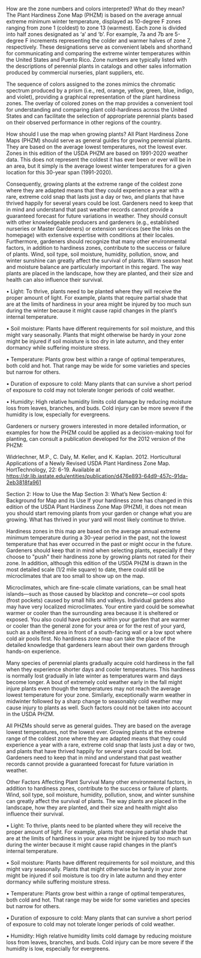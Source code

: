 How are the zone numbers and colors interpreted? What do they mean?
The Plant Hardiness Zone Map (PHZM) is based on the average annual extreme minimum winter temperature, displayed as 10-degree F zones ranging from zone 1 (coldest) to zone 13 (warmest).  Each zone is divided into half zones designated as ‘a’ and ‘b’.  For example, 7a and 7b are 5-degree F increments representing the colder and warmer halves of zone 7, respectively.  These designations serve as convenient labels and shorthand for communicating and comparing the extreme winter temperatures within the United States and Puerto Rico.  Zone numbers are typically listed with the descriptions of perennial plants in catalogs and other sales information produced by commercial nurseries, plant suppliers, etc.  

The sequence of colors assigned to the zones mimics the chromatic spectrum produced by a prism (i.e., red, orange, yellow, green, blue, indigo, and violet), providing a graphical representation of the plant hardiness zones.  The overlay of colored zones on the map provides a convenient tool for understanding and comparing plant cold-hardiness across the United States and can facilitate the selection of appropriate perennial plants based on their observed performance in other regions of the country.

How should I use the map when growing plants?
All Plant Hardiness Zone Maps (PHZM) should serve as general guides for growing perennial plants. They are based on the average lowest temperatures, not the lowest ever. Zones in this edition of the USDA PHZM are based on 1991-2020 weather data.  This does not represent the coldest it has ever been or ever will be in an area, but it simply is the average lowest winter temperatures for a given location for this 30-year span (1991-2020).

Consequently, growing plants at the extreme range of the coldest zone where they are adapted means that they could experience a year with a rare, extreme cold snap that lasts just a day or two, and plants that have thrived happily for several years could be lost. Gardeners need to keep that in mind and understand that past weather records cannot provide a guaranteed forecast for future variations in weather.  They should consult with other knowledgeable producers and gardeners (e.g., established nurseries or Master Gardeners) or extension services (see the links on the homepage) with extensive expertise with conditions at their locales. 
Furthermore, gardeners should recognize that many other environmental factors, in addition to hardiness zones, contribute to the success or failure of plants. Wind, soil type, soil moisture, humidity, pollution, snow, and winter sunshine can greatly affect the survival of plants. Warm season heat and moisture balance are particularly important in this regard. The way plants are placed in the landscape, how they are planted, and their size and health can also influence their survival.

•    Light: To thrive, plants need to be planted where they will receive the proper amount of light. For example, plants that require partial shade that are at the limits of hardiness in your area might be injured by too much sun during the winter because it might cause rapid changes in the plant’s internal temperature.

•    Soil moisture: Plants have different requirements for soil moisture, and this might vary seasonally. Plants that might otherwise be hardy in your zone might be injured if soil moisture is too dry in late autumn, and they enter dormancy while suffering moisture stress.

•    Temperature: Plants grow best within a range of optimal temperatures, both cold and hot. That range may be wide for some varieties and species but narrow for others.

•    Duration of exposure to cold: Many plants that can survive a short period of exposure to cold may not tolerate longer periods of cold weather.

•    Humidity: High relative humidity limits cold damage by reducing moisture loss from leaves, branches, and buds. Cold injury can be more severe if the humidity is low, especially for evergreens.

Gardeners or nursery growers interested in more detailed information, or examples for how the PHZM could be applied as a decision-making tool for planting, can consult a publication developed for the 2012 version of the PHZM:

Widrlechner, M.P., C. Daly, M. Keller, and K. Kaplan. 2012. Horticultural Applications of a Newly Revised USDA Plant Hardiness Zone Map. HortTechnology, 22: 6-19. Available at https://dr.lib.iastate.edu/entities/publication/d476e893-64d9-457c-91da-2eb3818fa961 

Section 2: How to Use the Map
Section 3: What’s New
Section 4: Background for Map and its Use
If your hardiness zone has changed in this edition of the USDA Plant Hardiness Zone Map (PHZM), it does not mean you should start removing plants from your garden or change what you are growing. What has thrived in your yard will most likely continue to thrive.

Hardiness zones in this map are based on the average annual extreme minimum temperature during a 30-year period in the past, not the lowest temperature that has ever occurred in the past or might occur in the future. Gardeners should keep that in mind when selecting plants, especially if they choose to "push" their hardiness zone by growing plants not rated for their zone. In addition, although this edition of the USDA PHZM is drawn in the most detailed scale (1/2 mile square) to date, there could still be microclimates that are too small to show up on the map.

Microclimates, which are fine-scale climate variations, can be small heat islands—such as those caused by blacktop and concrete—or cool spots (frost pockets) caused by small hills and valleys. Individual gardens also may have very localized microclimates. Your entire yard could be somewhat warmer or cooler than the surrounding area because it is sheltered or exposed. You also could have pockets within your garden that are warmer or cooler than the general zone for your area or for the rest of your yard, such as a sheltered area in front of a south-facing wall or a low spot where cold air pools first. No hardiness zone map can take the place of the detailed knowledge that gardeners learn about their own gardens through hands-on experience.

Many species of perennial plants gradually acquire cold hardiness in the fall when they experience shorter days and cooler temperatures. This hardiness is normally lost gradually in late winter as temperatures warm and days become longer. A bout of extremely cold weather early in the fall might injure plants even though the temperatures may not reach the average lowest temperature for your zone. Similarly, exceptionally warm weather in midwinter followed by a sharp change to seasonably cold weather may cause injury to plants as well. Such factors could not be taken into account in the USDA PHZM.

All PHZMs should serve as general guides. They are based on the average lowest temperatures, not the lowest ever. Growing plants at the extreme range of the coldest zone where they are adapted means that they could experience a year with a rare, extreme cold snap that lasts just a day or two, and plants that have thrived happily for several years could be lost. Gardeners need to keep that in mind and understand that past weather records cannot provide a guaranteed forecast for future variation in weather.

Other Factors Affecting Plant Survival
Many other environmental factors, in addition to hardiness zones, contribute to the success or failure of plants. Wind, soil type, soil moisture, humidity, pollution, snow, and winter sunshine can greatly affect the survival of plants. The way plants are placed in the landscape, how they are planted, and their size and health might also influence their survival.

•    Light: To thrive, plants need to be planted where they will receive the proper amount of light. For example, plants that require partial shade that are at the limits of hardiness in your area might be injured by too much sun during the winter because it might cause rapid changes in the plant’s internal temperature.

•    Soil moisture: Plants have different requirements for soil moisture, and this might vary seasonally. Plants that might otherwise be hardy in your zone might be injured if soil moisture is too dry in late autumn and they enter dormancy while suffering moisture stress.

•    Temperature: Plants grow best within a range of optimal temperatures, both cold and hot. That range may be wide for some varieties and species but narrow for others.

•    Duration of exposure to cold: Many plants that can survive a short period of exposure to cold may not tolerate longer periods of cold weather.

•    Humidity: High relative humidity limits cold damage by reducing moisture loss from leaves, branches, and buds. Cold injury can be more severe if the humidity is low, especially for evergreens.